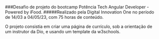 ###Desafio de projeto do bootcamp  Potência Tech Angular Developer - Powered by iFood.
#####Realizado pela Digital Innovation One no período de 14/03 a 04/05/23, com 75 horas de conteúdo.

O projeto consistia em criar uma página de currículo, sob a orientação de um instrutor da Dio, e usando um template da w3schools. 

